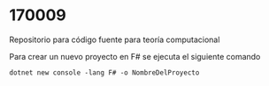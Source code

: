 # 170009
Repositorio para código fuente para teoría computacional

Para crear un nuevo proyecto en F# se ejecuta el siguiente comando

    dotnet new console -lang F# -o NombreDelProyecto

